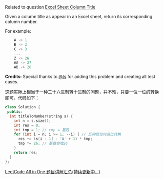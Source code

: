 Related to question [Excel Sheet Column Title](https://oj.leetcode.com/problems/excel-sheet-column-title/)

Given a column title as appear in an Excel sheet, return its corresponding column number.

For example:

```cpp
    A -> 1
    B -> 2
    C -> 3
    ...
    Z -> 26
    AA -> 27
    AB -> 28
```

**Credits:** Special thanks to [@ts](https://oj.leetcode.com/discuss/user/ts) for adding this problem and creating all test cases.

这题实际上相当于一种二十六进制转十进制的问题，并不难，只要一位一位的转换即可。代码如下：

```cpp
class Solution {
 public:
  int titleToNumber(string s) {
    int n = s.size();
    int res = 0;
    int tmp = 1; // tmp = 基数
    for (int i = n; i >= 1; --i) { // 反向低位向高位转换
      res += (s[i - 1] - 'A' + 1) * tmp;
      tmp *= 26; // 基数自增26
    }
    return res;
  }
};
```

[LeetCode All in One 题目讲解汇总(持续更新中...)](http://www.cnblogs.com/grandyang/p/4606334.html)
